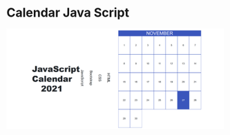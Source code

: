 # Calendar Java Script


<img src="https://github.com/ionescu-cristina/calendar-java-script/blob/gh-pages/images/java-script-calendar.png" alt="Calendar Java Script">

